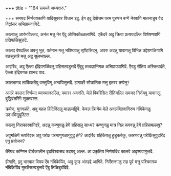 +++
title = "164 समयवे अध्यक्षरु."

+++
समयद निर्णयक्कागि वादिसुववर विधान इदु. ईग इदु देवोत्तम परम पुरुषन बग्गॆ नेरवागि मातनाडुव वेद विद्वांसर अभिप्रायवागिदॆ.

कालवन्नु आरंभविल्लद, अनंत मत्तु नेर ऎंदु ऒप्पिकॊळ्ळलागिदॆ. एकॆंदरॆ अदु क्रिया प्रत्ययदल्लि विशेषणवागि प्रतिफलिसुत्तदॆ.

कालद वेषदल्लि अवनु भूत, वर्तमान मत्तु भविष्यवन्नु सृष्टिसिदनु. अवरु अदन्नु यावागलू विभिन्न उद्देशगळिगागि बळसुत्तारॆ मत्तु अदु सुलभवल्ल.

आद्दरिंद, अदु ऎल्ला इंद्रियगळिंदलू ग्रहिसल्पडुत्तदॆ ऎंबुदु तत्वज्ञानिगळ अभिप्रायवागिदॆ. ऎरडु रीतिय अस्तित्वदंतॆ, ऎल्ला इंद्रियगळ ज्ञानद वाद.

कालभागद तार्किकतॆयु वस्तुविगू अन्वयिसुत्तदॆ. हागादरॆ सौत्रांतिक मत्तु इतरर तप्पेनु?

आदरॆ कालद निर्णयद व्याख्यानदल्लि, पमारर अवनति. मेलॆ विवरिसिद रीतियल्लि समयद निर्णयवु यावागलू बुद्धिवंतरिगॆ सूक्तवल्ल.

क्रमेण, युगगळंतॆ, अवु बहळ हिंदिनिंदलू माडल्पट्टिवॆ. केवल क्रियॆय मेलॆ अवलंबितवागिरुव नंबिकॆगळु उद्भविसुवुदिल्ल.

कालवु निराकारवागिद्दरॆ, अदन्नु कण्णुगळु हेगॆ ग्रहिसलु साध्य? कण्णुगळु मात्र निन्न रूपवन्नु हेगॆ ग्रहिसबल्लवु?

अवुगळिगॆ रूपविद्दरू अवु परोक्ष परमाणुगळागुवुदु हेगॆ? आद्दरिंद ग्रहिकॆयन्नु हुडुकबेकु, कारणवन्नु परीक्षिसुवुदरिंद एनु प्रयोजन?

तॆरॆयद कण्णिन दीर्घकालीन दृढविश्वासद उदयवू अल्ल. आ प्रकृतिय निर्णयदिंद कालवे अदृश्यवागुत्तदॆ.

हीगागि, इदु भारवाद विषय ऎंब नंबिकॆयिंद, अदु कूड अंतहद्दे आगिदॆ. निर्देशनगळु सह पूर्व मत्तु पश्चिमगळ नंबिकॆयिंद मुन्नडॆसल्पडुत्तवॆ ऎंदु तिळिदुबंदिदॆ.

